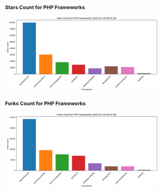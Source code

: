 ### Stars Count for PHP Frameworks

![Stars Chart](./archive/charts/20250216005428_stars_count.png)

### Forks Count for PHP Frameworks

![Forks Chart](./archive/charts/20250216005428_forks_count.png)

